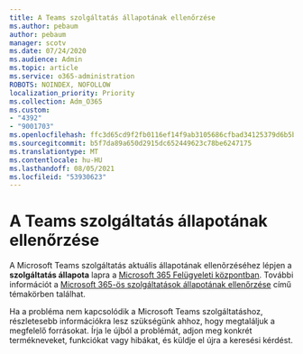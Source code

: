 ```yaml
---
title: A Teams szolgáltatás állapotának ellenőrzése
ms.author: pebaum
author: pebaum
manager: scotv
ms.date: 07/24/2020
ms.audience: Admin
ms.topic: article
ms.service: o365-administration
ROBOTS: NOINDEX, NOFOLLOW
localization_priority: Priority
ms.collection: Adm_O365
ms.custom:
- "4392"
- "9001703"
ms.openlocfilehash: ffc3d65cd9f2fb0116ef14f9ab3105686cfbad34125379d6b5b9db355712a507
ms.sourcegitcommit: b5f7da89a650d2915dc652449623c78be6247175
ms.translationtype: MT
ms.contentlocale: hu-HU
ms.lasthandoff: 08/05/2021
ms.locfileid: "53930623"
---
```

# <a name="check-teams-service-status"></a>A Teams szolgáltatás állapotának ellenőrzése

A Microsoft Teams szolgáltatás aktuális állapotának ellenõrzéséhez lépjen a **szolgáltatás állapota** lapra a [Microsoft 365 Felügyeleti központban](https://go.microsoft.com/fwlink/p/?linkid=2024339). További információt a [Microsoft 365-ös szolgáltatások állapotának ellenőrzése](https://docs.microsoft.com/office365/enterprise/view-service-health) című témakörben találhat.

Ha a probléma nem kapcsolódik a Microsoft Teams szolgáltatáshoz, részletesebb információkra lesz szükségünk ahhoz, hogy megtaláljuk a megfelelő forrásokat. Írja le újból a problémát, adjon meg konkrét termékneveket, funkciókat vagy hibákat, és küldje el újra a keresési kérdést.
